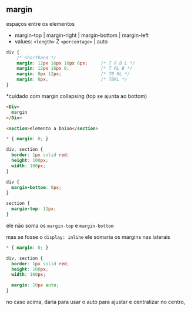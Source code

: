 ## margin

espaços entre os elementos
- margin-top | margin-right | margin-bottom | margin-left
- values: `<length>` Z `<percentage>` | auto

```css
div {
    /* shorthand */
    margin: 12px 16px 10px 6px;     /* T R B L */
    margin: 12px 16px 0;            /* T RL B */
    margin: 8px 12px;               /* TB RL */
    margin: 8px;                    /* TBRL */
}
```
*cuidado com margin collapsing (top se ajunta ao bottom)

```html
<Div>
  margin
</Div>

<section>elemento a baixo</section>
```

```css
* { margin: 0; }

div, section {
  border: 1px solid red;
  height: 100px;
  width: 100px;
}

div {
  margin-bottom: 8px;
}

section {
  margin-top: 12px;
}
```
ele não soma os `margin-top` e `margin-bottom`

mas se fosse o `display: inline` ele somaria os margins nas laterais

```css
* { margin: 0; }

div, section {
  border: 1px solid red;
  height: 100px;
  width: 100px;

  margin: 10px auto;
}
```
no caso acima, daria para usar o auto para ajustar e centralizar no centro,